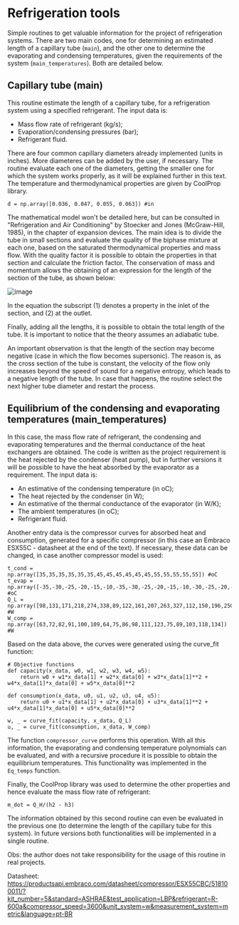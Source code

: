 # Refrigeration tools
Simple routines to get valuable information for the project of refrigeration systems. There are two main codes, one for determining an estimated length of a capillary tube (```main```), and the other one to determine the evaporating and condensing temperatures, given the requirements of the system (```main_temperatures```). Both are detailed below.

## Capillary tube (main)
This routine estimate the length of a capillary tube, for a refrigeration system using a specified refrigerant. The input data is:
- Mass flow rate of refrigerant (kg/s);
- Evaporation/condensing pressures (bar);
- Refrigerant fluid.

There are four common capillary diameters already implemented (units in inches). More diameteres can be added by the user, if necessary. The routine evaluate each one of the diameters, getting the smaller one for which the system works properly, as it will be explained further in this text. The temperature and thermodynamical properties are given by CoolProp library. 
``` 
d = np.array([0.036, 0.047, 0.055, 0.063]) #in
``` 
The mathematical model won't be detailed here, but can be consulted in "Refrigeration and Air Conditioning" by Stoecker and Jones (McGraw-Hill, 1985), in the chapter of expansion devices. The main idea is to divide the tube in small sections and evaluate the quality of the biphase mixture at each one, based on the saturated thermodynamical properties and mass flow. With the quality factor it is possible to obtain the properties in that section and calculate the friction factor. The conservation of mass and momentum allows the obtaining of an expression for the length of the section of the tube, as shown below:

![image](https://user-images.githubusercontent.com/108631583/205524173-75661154-12d2-413a-9bc5-48740e9aa6f2.png)

In the equation the subscript (1) denotes a property in the inlet of the section, and (2) at the outlet. 

Finally, adding all the lengths, it is possible to obtain the total length of the tube. It is important to notice that the theory assumes an adiabatic tube.

An important observation is that the length of the section may become negative (case in which the flow becomes supersonic). The reason is, as the cross section of the tube is constant, the velocity of the flow only increases beyond the speed of sound for a negative entropy, which leads to a negative length of the tube. In case that happens, the routine select the next higher tube diameter and restart the process.

## Equilibrium of the condensing and evaporating temperatures (main_temperatures)
In this case, the mass flow rate of refrigerant, the condensing and evaporating temperatures and the thermal conductance of the heat exchangers are obtained. The code is written as the project requirement is the heat rejected by the condenser (heat pump), but in further versions it will be possible to have the heat absorbed by the evaporator as a requirement. The input data is:
- An estimative of the condensing temperature (in oC);
- The heat rejected by the condenser (in W);
- An estimative of the thermal conductance of the evaporator (in W/K);
- The ambient temperatures (in oC);
- Refrigerant fluid.

Another entry data is the compressor curves for absorbed heat and consumption, generated for a specific compressor (in this case an Embraco ESX55C - datasheet at the end of the text). If necessary, these data can be changed, in case another compressor model is used:
```
t_cond = np.array([35,35,35,35,35,35,45,45,45,45,45,45,55,55,55,55,55]) #oC
t_evap = np.array([-35,-30,-25,-20,-15,-10,-35,-30,-25,-20,-15,-10,-30,-25,-20,-15,-10]) #oC
Q_L = np.array([98,131,171,218,274,338,89,122,161,207,263,327,112,150,196,250,314]) #W
W_comp = np.array([63,72,82,91,100,109,64,75,86,98,111,123,75,89,103,118,134]) #W
```
Based on the data above, the curves were generated using the curve_fit function:
```
# Objective functions
def capacity(x_data, w0, w1, w2, w3, w4, w5):
    return w0 + w1*x_data[1] + w2*x_data[0] + w3*x_data[1]**2 + w4*x_data[1]*x_data[0] + w5*x_data[0]**2

def consumption(x_data, u0, u1, u2, u3, u4, u5):
    return u0 + u1*x_data[1] + u2*x_data[0] + u3*x_data[1]**2 + u4*x_data[1]*x_data[0] + u5*x_data[0]**2

w, _ = curve_fit(capacity, x_data, Q_L)
u, _ = curve_fit(consumption, x_data, W_comp)
```
The function ```compressor_curve``` performs this operation. With all this information, the evaporating and condensing temperature polynomials can be evaluated, and with a recursive procedure it is possible to obtain the equilibrium temperatures. This functionality was implemented in the ```Eq_temps``` function.

Finally, the CoolProp library was used to determine the other properties and hence evaluate the mass flow rate of refrigerant:
```
m_dot = Q_H/(h2 - h3)
```
The information obtained by this second routine can even be evaluated in the previous one (to determine the length of the capillary tube for this system). In future versions both functionalities will be implemented in a single routine.

Obs: the author does not take responsibility for the usage of this routine in real projects.

Datasheet: 
https://productsapi.embraco.com/datasheet/compressor/ESX55CBC/518100011/?kit_number=5&standard=ASHRAE&test_application=LBP&refrigerant=R-600a&compressor_speed=3600&unit_system=w&measurement_system=metric&language=pt-BR
